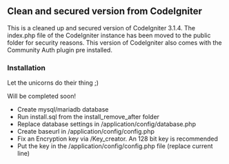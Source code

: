 ## Clean and secured version from CodeIgniter

This is a cleaned up and secured version of CodeIgniter 3.1.4. The index.php file of the CodeIgniter instance has been moved to the public folder for security reasons. This version of CodeIgniter also comes with the Community Auth plugin pre installed. 

### Installation
Let the unicorns do their thing ;)

Will be completed soon!

* Create mysql/mariadb database
* Run install.sql from the install_remove_after folder
* Replace database settings in /application/config/database.php
* Create baseurl in /application/config/config.php
* Fix an Encryption key via /Key_creator. An 128 bit key is recommended
* Put the key in the /application/config/config.php file (replace current line)
